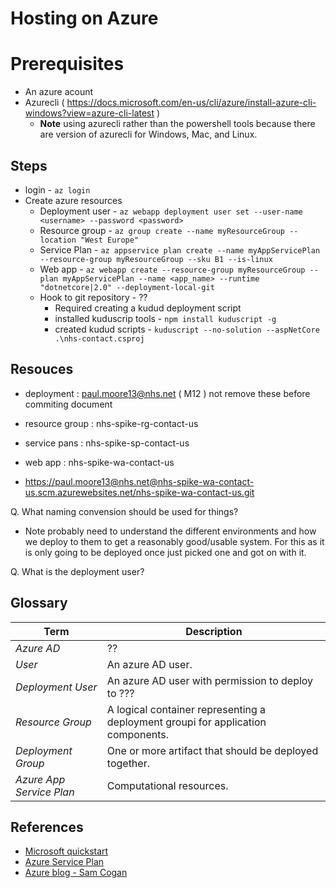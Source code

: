 # Hosting on Azure

# Prerequisites

- An azure acount
- Azurecli ( https://docs.microsoft.com/en-us/cli/azure/install-azure-cli-windows?view=azure-cli-latest )
  - __Note__ using azurecli rather than the powershell tools because there are version of 
    azurecli for Windows, Mac, and Linux.
 
## Steps

- login                         - ```az login```
- Create azure resources
  - Deployment user             - ```az webapp deployment user set --user-name <username> --password <password>```
  - Resource group              - ```az group create --name myResourceGroup --location "West Europe"```
  - Service Plan                - ```az appservice plan create --name myAppServicePlan --resource-group myResourceGroup --sku B1 --is-linux```
  - Web app                     - ```az webapp create --resource-group myResourceGroup --plan myAppServicePlan --name <app_name> --runtime "dotnetcore|2.0" --deployment-local-git``` 
  - Hook to git repository      - ??
    - Required creating a kudud deployment script
    - installed kuduscrip tools - ```npm install kuduscript -g```
    - created kudud scripts     - ```kuduscript --no-solution --aspNetCore .\nhs-contact.csproj```

## Resouces

- deployment            : paul.moore13@nhs.net ( M12 )  not remove these before commiting document

- resource group        : nhs-spike-rg-contact-us
- service pans          : nhs-spike-sp-contact-us
- web app               : nhs-spike-wa-contact-us
- https://paul.moore13@nhs.net@nhs-spike-wa-contact-us.scm.azurewebsites.net/nhs-spike-wa-contact-us.git

Q. What naming convension should be used for things?
  - Note probably need to understand the different environments
    and how we deploy to them to get a reasonably good/usable
    system.
    For this as it is only going to be deployed once
    just picked one and got on with it.

Q. What is the deployment user?




## Glossary

 Term                     |  Description
--------------------------|-----------------------------------------------------------------------------------------------
 _Azure AD_               | ??
 _User_                   | An azure AD user.
 _Deployment User_        | An azure AD user with permission to deploy to ???
 _Resource Group_         | A logical container representing a deployment groupi for application components.
 _Deployment Group_       | One or more artifact that should be deployed together.  
 _Azure App Service Plan_ | Computational resources.

## References

- [Microsoft quickstart](https://docs.microsoft.com/en-us/azure/app-service/containers/quickstart-dotnetcore)
- [Azure Service Plan](https://samcogan.com/what-is-an-azure-app-service-plan-and-what-does-it-do/)
- [Azure blog - Sam Cogan](https://samcogan.com/)
